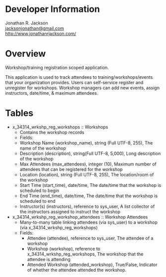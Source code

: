 # Developer Information
Jonathan R. Jackson  
jacksonjonathan@gmail.com  
http://www.jonathanrjackson.com/  

# Overview
Workshop/training registration scoped application.

This application is used to track attendees to training/workshops/events that your organization provides.
Users can self-service register and unregister for workshops.
Workshop managers can add new events, assign instructors, date/time, & maximum attendees.

# Tables
* x_34314_wrkshp_reg_workshops :: Workshops
    * Contains the workshop records
    * Fields:
     *   Workshop Name (workshop_name), string (Full UTF-8, 255), The name of the workshop
     *   Description (description), string(Full UTF-8, 5,000), Long description of the workshop
     *   Max Attendees (max_attendees), integer (10), Maximum number of attendees that can be registered for the workshop
     *   Location (location), string (Full UTF-8, 255), The location/room of the workshop
     *   Start Time (start_time), date/time, The date/time that the workshop is scheduled to begin
     *   End Time (end_time), date/time, The date/time that the workshop is scheduled to end
     *   Instructor(s) (instructors), reference to sys_user, A list collector of the instructors assigned to instruct the workshop
* x_34314_wrkshp_reg_workshop_attendees :: Workshop Attendees
     * Many-to-many table linking attendees (via sys_user) to a workshop (via x_34314_wrkshp_reg_workshops)
     * Fields:
        * Attendee (attendee), reference to sys_user, The attendee of a workshop
        * Workshop (workshop), reference to x_34314_wrkshp_reg_workshops, The workshop that the attendee is attending
        * Attended Workshop (attended_workshop), True/False, Indicator of whether the attendee attended the workshop.

